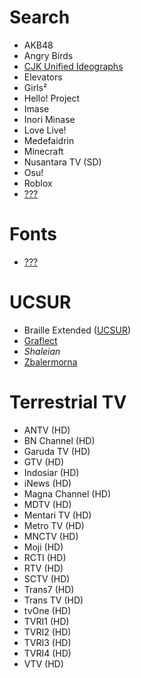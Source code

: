 # Search
* AKB48
* Angry Birds
* [CJK Unified Ideographs](https://extendedmaster113.github.io/mana)
* Elevators
* Girls²
* Hello! Project
* Imase
* Inori Minase
* Love Live!
* Medefaidrin
* Minecraft
* Nusantara TV (SD)
* Osu!
* Roblox
* [???](https://extendedmaster113.github.io/112)
# Fonts
* [???](https://extendedmaster113.github.io/kokoro)
# UCSUR
* Braille Extended ([UCSUR](https://www.kreativekorp.com/ucsur/charts/Braille_Extended_UCSUR.pdf))
* [Graflect](https://maycxc.github.io/prop.html)
* *Shaleian*
* [Zbalermorna](https://jackhumbert.github.io/zbalermorna/)
# Terrestrial TV
* ANTV (HD)
* BN Channel (HD)
* Garuda TV (HD)
* GTV (HD)
* Indosiar (HD)
* iNews (HD)
* Magna Channel (HD)
* MDTV (HD)
* Mentari TV (HD)
* Metro TV (HD)
* MNCTV (HD)
* Moji (HD)
* RCTI (HD)
* RTV (HD)
* SCTV (HD)
* Trans7 (HD)
* Trans TV (HD)
* tvOne (HD)
* TVRI1 (HD)
* TVRI2 (HD)
* TVRI3 (HD)
* TVRI4 (HD)
* VTV (HD)
